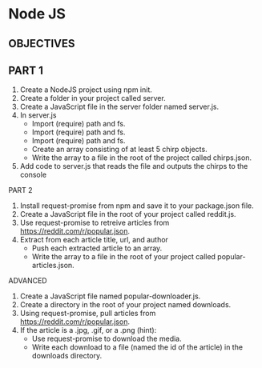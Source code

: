 # Node JS

## OBJECTIVES
## PART 1
1. Create a NodeJS project using npm init.
2. Create a folder in your project called server.
3. Create a JavaScript file in the server folder named server.js.
4. In server.js
    * Import (require) path and fs.
    * Import (require) path and fs.
    * Import (require) path and fs.
    * Create an array consisting of at least 5 chirp objects.
    * Write the array to a file in the root of the project called chirps.json.
5. Add code to server.js that reads the file and outputs the chirps to the console

PART 2

1. Install request-promise from npm and save it to your package.json file.
2. Create a JavaScript file in the root of your project called reddit.js.
3. Use request-promise to retreive articles from https://reddit.com/r/popular.json.
4. Extract from each article title, url, and author
    * Push each extracted article to an array.
    * Write the array to a file in the root of your project called popular-articles.json.

ADVANCED

1. Create a JavaScript file named popular-downloader.js.
2. Create a directory in the root of your project named downloads.
3. Using request-promise, pull articles from https://reddit.com/r/popular.json.
4. If the article is a .jpg, .gif, or a .png (hint):
   * Use request-promise to download the media.
   * Write each download to a file (named the id of the article) in the downloads directory.